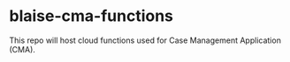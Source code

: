# blaise-cma-functions

This repo will host cloud functions used for Case Management Application (CMA).